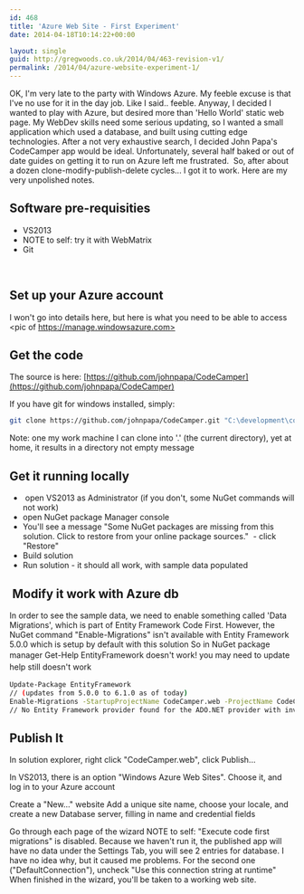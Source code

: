 ```yaml
---
id: 468
title: 'Azure Web Site - First Experiment'
date: 2014-04-18T10:14:22+00:00

layout: single
guid: http://gregwoods.co.uk/2014/04/463-revision-v1/
permalink: /2014/04/azure-website-experiment-1/
---
```

OK, I'm very late to the party with Windows Azure. My feeble excuse is that I've no use for it in the day job. Like I said.. feeble. Anyway, I decided I wanted to play with Azure, but desired more than 'Hello World' static web page. My WebDev skills need some serious updating, so I wanted a small application which used a database, and built using cutting edge technologies. After a not very exhaustive search, I decided John Papa's CodeCamper app would be ideal. Unfortunately, several half baked or out of date guides on getting it to run on Azure left me frustrated.  So, after about a dozen clone-modify-publish-delete cycles... I got it to work. Here are my very unpolished notes.

## Software pre-requisities

  * VS2013
  * NOTE to self: try it with WebMatrix
  * Git

&nbsp;

## Set up your Azure account

I won't go into details here, but here is what you need to be able to access <pic of https://manage.windowsazure.com>

## Get the code

The source is here: [https://github.com/johnpapa/CodeCamper](https://github.com/johnpapa/CodeCamper)

If you have git for windows installed, simply:

```sh
git clone https://github.com/johnpapa/CodeCamper.git "C:\development\codecampergwtest"
```

Note: one my work machine I can clone into '.' (the current directory), yet at home, it results in a directory not empty message

## Get it running locally

  *  open VS2013 as Administrator (if you don't, some NuGet commands will not work)
  * open NuGet package Manager console
  * You'll see a message "Some NuGet packages are missing from this solution. Click to restore from your online package sources."  - click "Restore"
  * Build solution
  * Run solution - it should all work, with sample data populated

##  Modify it work with Azure db

In order to see the sample data, we need to enable something called 'Data Migrations', which is part of Entity Framework Code First. However, the NuGet command "Enable-Migrations" isn't available with Entity Framework 5.0.0 which is setup by default with this solution So in NuGet package manager <span style="line-height: 1.5em;">Get-Help EntityFramework doesn't work! you may need to update help still doesn't work </span>

```sh
Update-Package EntityFramework
// (updates from 5.0.0 to 6.1.0 as of today)
Enable-Migrations -StartupProjectName CodeCamper.web -ProjectName CodeCamper.Data -EnableAutomaticMigrations
// No Entity Framework provider found for the ADO.NET provider with invariant name 'System.Data.SqlServerCe.4.0&#8242; Looks like I need EF for CE first
```

## Publish It

In solution explorer, right click "CodeCamper.web", click Publish... 

In VS2013, there is an option "Windows Azure Web Sites". Choose it, and log in to your Azure account 

Create a "New..." website Add a unique site name, choose your locale, and create a new Database server, filling in name and credential fields 

Go through each page of the wizard NOTE to self: "Execute code first migrations" is disabled. Because we haven't run it, the published app will have no data under the Settings Tab, you will see 2 entries for database. I have no idea why, but it caused me problems. For the second one ("DefaultConnection"), uncheck "Use this connection string at runtime" When finished in the wizard, you'll be taken to a working web site.

